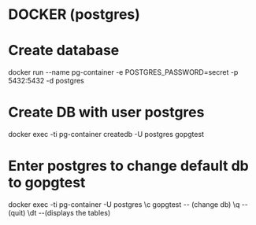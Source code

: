 # DOCKER (postgres)

# Create database
docker run --name pg-container -e POSTGRES_PASSWORD=secret -p 5432:5432 -d postgres

# Create DB with user postgres
docker exec -ti pg-container createdb -U postgres gopgtest

# Enter postgres to change default db to gopgtest
docker exec -ti pg-container -U postgres
\c gopgtest -- (change db)
\q -- (quit)
\dt --(displays the tables)
